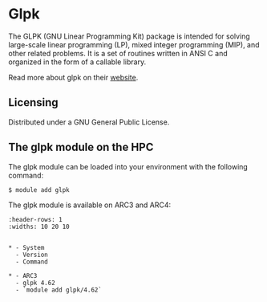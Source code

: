 # Glpk

The GLPK (GNU Linear Programming Kit) package is intended for solving large-scale linear programming (LP), mixed integer programming (MIP), and other related problems. It is a set of routines written in ANSI C and organized in the form of a callable library.



Read more about glpk on their [website](https://www.gnu.org/software/glpk/).





## Licensing 

Distributed under a GNU General Public License.



## The glpk module on the HPC

The glpk module can be loaded into your environment with the following command:

```bash
$ module add glpk
```

The glpk module is available on ARC3 and ARC4:

```{list-table}
:header-rows: 1
:widths: 10 20 10


* - System
  - Version
  - Command

* - ARC3
  - glpk 4.62
  - `module add glpk/4.62`

```
